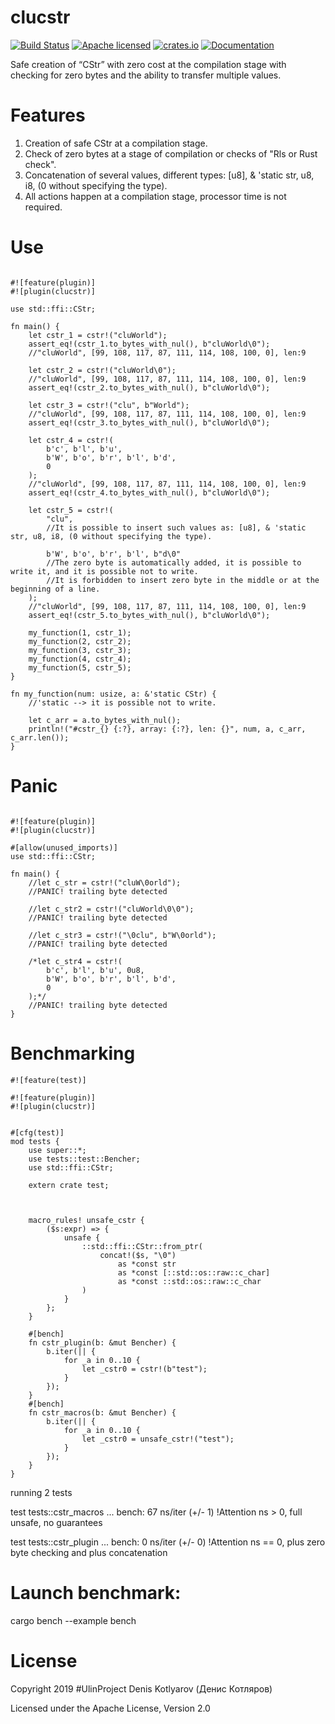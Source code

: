 # clucstr
[![Build Status](https://travis-ci.org/clucompany/cluCStr.svg?branch=master)](https://travis-ci.org/clucompany/cluCStr)
[![Apache licensed](https://img.shields.io/badge/license-Apache%202.0-blue.svg)](./LICENSE)
[![crates.io](http://meritbadge.herokuapp.com/clucstr)](https://crates.io/crates/clucstr)
[![Documentation](https://docs.rs/clucstr/badge.svg)](https://docs.rs/clucstr)

Safe creation of “CStr” with zero cost at the compilation stage with checking for zero bytes and the ability to transfer multiple values.

# Features
1. Creation of safe CStr at a compilation stage.
2. Check of zero bytes at a stage of compilation or checks of "Rls or Rust check".
3. Concatenation of several values, different types: [u8], & 'static str, u8, i8, (0 without specifying the type).
4. All actions happen at a compilation stage, processor time is not required.

# Use
```

#![feature(plugin)]
#![plugin(clucstr)]

use std::ffi::CStr;

fn main() {
	let cstr_1 = cstr!("cluWorld");
	assert_eq!(cstr_1.to_bytes_with_nul(), b"cluWorld\0");
	//"cluWorld", [99, 108, 117, 87, 111, 114, 108, 100, 0], len:9
	
	let cstr_2 = cstr!("cluWorld\0");
	//"cluWorld", [99, 108, 117, 87, 111, 114, 108, 100, 0], len:9
	assert_eq!(cstr_2.to_bytes_with_nul(), b"cluWorld\0");
	
	let cstr_3 = cstr!("clu", b"World");
	//"cluWorld", [99, 108, 117, 87, 111, 114, 108, 100, 0], len:9
	assert_eq!(cstr_3.to_bytes_with_nul(), b"cluWorld\0");
	
	let cstr_4 = cstr!(
		b'c', b'l', b'u',
		b'W', b'o', b'r', b'l', b'd',
		0
	);
	//"cluWorld", [99, 108, 117, 87, 111, 114, 108, 100, 0], len:9
	assert_eq!(cstr_4.to_bytes_with_nul(), b"cluWorld\0");
	
	let cstr_5 = cstr!(
		"clu",
		//It is possible to insert such values as: [u8], & 'static str, u8, i8, (0 without specifying the type).
		
		b'W', b'o', b'r', b'l', b"d\0"
		//The zero byte is automatically added, it is possible to write it, and it is possible not to write.
		//It is forbidden to insert zero byte in the middle or at the beginning of a line.
	);
	//"cluWorld", [99, 108, 117, 87, 111, 114, 108, 100, 0], len:9
	assert_eq!(cstr_5.to_bytes_with_nul(), b"cluWorld\0");
	
	my_function(1, cstr_1);
	my_function(2, cstr_2);
	my_function(3, cstr_3);
	my_function(4, cstr_4);
	my_function(5, cstr_5);
}

fn my_function(num: usize, a: &'static CStr) {
	//'static --> it is possible not to write.
	
	let c_arr = a.to_bytes_with_nul();
	println!("#cstr_{} {:?}, array: {:?}, len: {}", num, a, c_arr, c_arr.len());
}
```

# Panic
```

#![feature(plugin)]
#![plugin(clucstr)]

#[allow(unused_imports)]
use std::ffi::CStr;

fn main() {
	//let c_str = cstr!("cluW\0orld");
	//PANIC! trailing byte detected
	
	//let c_str2 = cstr!("cluWorld\0\0");
	//PANIC! trailing byte detected
	
	//let c_str3 = cstr!("\0clu", b"W\0orld");
	//PANIC! trailing byte detected
	
	/*let c_str4 = cstr!(
		b'c', b'l', b'u', 0u8,
		b'W', b'o', b'r', b'l', b'd',
		0
	);*/
	//PANIC! trailing byte detected
}
```

# Benchmarking

```
#![feature(test)]

#![feature(plugin)]
#![plugin(clucstr)]


#[cfg(test)]
mod tests {
	use super::*;
	use tests::test::Bencher;
	use std::ffi::CStr;
	
	extern crate test;
	
	
	
	macro_rules! unsafe_cstr {
		($s:expr) => {
			unsafe {
		   		::std::ffi::CStr::from_ptr(
					concat!($s, "\0") 
						as *const str  
						as *const [::std::os::raw::c_char] 
						as *const ::std::os::raw::c_char
				)
			}
		};
	}
	
	#[bench]
	fn cstr_plugin(b: &mut Bencher) {
		b.iter(|| {
			for _a in 0..10 {
				let _cstr0 = cstr!(b"test");
			}
		});
	}
	#[bench]
	fn cstr_macros(b: &mut Bencher) {
		b.iter(|| {
			for _a in 0..10 {
				let _cstr0 = unsafe_cstr!("test");
			}
		});
	}
}
``` 
running 2 tests

test tests::cstr_macros ... bench:		  67 ns/iter (+/- 1) !Attention ns > 0, full unsafe, no guarantees

test tests::cstr_plugin ... bench:		   0 ns/iter (+/- 0) !Attention ns == 0, plus zero byte checking and plus concatenation

# Launch benchmark: 

cargo bench --example bench

# License

Copyright 2019 #UlinProject Denis Kotlyarov (Денис Котляров)

Licensed under the Apache License, Version 2.0